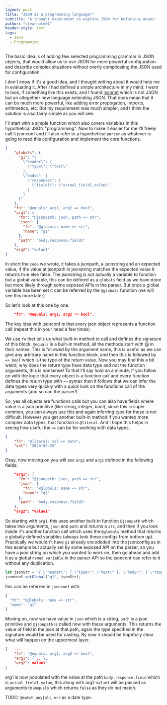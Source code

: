 ```yaml
---
layout: post
title: "JSON as a programming language!"
subtitle: 'A thought experiment to explore JSON for nefarious means'
author: "clearnote01"
header-style: text
tags:
  - Json  
  - Programming
---
```


The basic idea is of adding few selected programming grammar in JSON objects, that would allow us to use JSON for more powerful configuration and describe complex situations without overly complicating the JSON used for configuration. 

I don't know if it's a good idea, and I thought writing about it would help me in evaluating it. After I had defined a simple architecture in my mind, I went to look, if something like this exists, and I found [jsonnet](https://jsonnet.org) which is not JSON but an altogether new language extending JSON. That does mean that it can be much more powerful, like adding error propogation, imports, arithmetics, etc. But my requirement was much simpler, and I think the solution is also fairly simple as you will see. 

I'll start with a simple function which also covers variables in this hypothetical JSON "programming". Now to make it easier for me I'll freely call it jsonconf and i'll also refer to a hypothetical `parser` as whatever is going to read this configuration and implement the core functions.


```json
{
    "globals": {
      "g1": "{
        \"header\": {
          \"type\": \"test\"
        },
        \"body\": {
          \"response\": {
            \"field1\": \"actual_field1_value\"
          }
        }
      }"
    },
    "fn": "@equals: arg1, arg2 => bool",
    "arg1": {
      "fn": "@jsonpath: json, path => str",
      "json": {
        "fn": "@globals: name => str",
        "name": "g1"
      },
      "path": "body.response.field1"
    },
    "arg2": "value1"
}
```


In short the `code` we wrote, it takes a jsonpath, a jsonstring and an expected value, if the value at jsonpath in jsonstring matches the expected value it returns true else false.
The jsonstring is not actually a variable to function but a global variable, this can be defined as a `globals` field as we have done but more likely through some exposed APIs in the parser. But once a global variable has been set it can be referred by the `@globals` function (we will see this more later)

So let's look at this one by one:
```json
    "fn": "@equals: arg1, arg2 => bool",
```

The key idea with jsonconf is that every json object represents a function call (repeat this in your head a few times)

We use `fn` that tells us what built-in method to call and defines the signature of this block. `@equals` is a built-in method, all the methods start with @ in their names. This is followed by the argument name, this is useful as we can give any arbitrary name in this function block, and then this is followed by `=> bool` which is the type of the return value. Now you may find this a bit weird, why does the return type have data type and not the function arguments, this is nonsense! To that I'll say hold on a minute, if you follow on with the logic that every object is a function call and every function defines the return type with `=>` syntax then it follows that we can infer the data types very quickly with a quick look on the functions call of the arguments (and so can the parser!)

So, yes all objects are functions calls but you can also have fields where value is a json primitive (like string, integer, bool), since this is super common, you can always use this and again inferring type for these is not difficult. However you get another built-in method if you wanted more complex data types, that function is `@literal`. And I hope this helps in seeing how useful the `=>` can be for working with data types.

```json
{
	"fn": "@literal: val => date",
	"val": "2020-04-25"
}
```

Okay, now moving on you will see `arg1` and `arg2` defined in the following fields:

```json
    "arg1": {
      "fn": "@jsonpath: json, path => str",
      "json": {
        "fn": "@globals: name => str",
        "name": "g1"
      },
      "path": "body.response.field1"
    },
    "arg2": "value1"
```

So starting with `arg1`, this uses another built-in function `@jsonpath` which takes two arguments, `json` and `path` and returns a `str`, and then if you look inside it's another function call which uses 
the `@globals` method that returns a globally defined variables (always look these configs from bottom up). Practically we wouldn't have `g1` already encodeded into the jsonconfig as in this example but actually set by some exposed API on the parser, so you have a json string on which you wanted to work on, then go ahead and add it as a global `named variable` in the parser API so the jsonconf can refer to it without any duplication.

```js
let jsonStr = "{ \"header\": { \"type\": \"test\" }, \"body\": { \"response\": { \"field1\": \"actual_field1_value\" } } }";
jsonconf.setGlobal("g1", jsonStr);
```
this can be referred in `jsonconf` with:

```js
{
  "fn": "@globals: name => str",
  "name": "g1"
}
```

Moving on, now we have value in `json` which is a string, `path` is a json primitive and `@jsonpath` is called now with these arguments. This returns the value of field in the json at that path, again
the type specified in the signature would be used for casting. By now it should be hopefully clear what will happen on the uppermost layer.

```json
{   ...
	"fn": "@equals: arg1, arg2 => bool",
	"arg1": { .. },
	"arg2": value1"
}
```

arg1 is now populated with the value at the path `body.response.field` which is `actual_field1_value`, this along with arg2 `value1` will be passed as arguments to `@equals` which returns `false` as they do not match.



TODO: `@match_any|all`, `err` as a date type.
